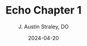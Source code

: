 ---
title: Echo Chapter 1
author: J. Austin Straley, DO
date: 2024-04-20
categories:
    - Cardiology
    - Echo
---